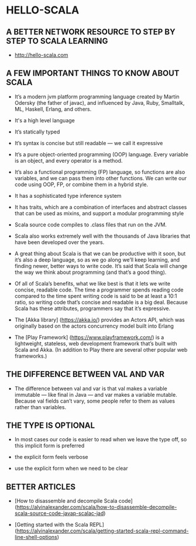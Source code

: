 # HELLO-SCALA

## A BETTER NETWORK RESOURCE TO STEP BY STEP TO SCALA LEARNING 

* http://hello-scala.com

##  A FEW IMPORTANT THINGS TO KNOW ABOUT SCALA

* It’s a modern jvm platform programming language created by Martin Odersky (the father of javac), and influenced by Java, Ruby, Smalltalk, ML, Haskell, Erlang, and others.

* It's a high level language

* It’s statically typed

* It’s syntax is concise but still readable — we call it expressive

* It’s a pure object-oriented programming (OOP) language. Every variable is an object, and every operator is a method.

* It’s also a functional programming (FP) language, so functions are also variables, and we can pass them into other functions. We can write our code using OOP, FP, or combine them in a hybrid style.

* It has a sophisticated type inference system

* It has traits, which are a combination of interfaces and abstract classes that can be used as mixins, and support a modular programming style

* Scala source code compiles to .class files that run on the JVM.

* Scala also works extremely well with the thousands of Java libraries that have been developed over the years.

* A great thing about Scala is that we can be productive with it soon, but it’s also a deep language, so as we go along we’ll keep learning, and finding newer, better ways to write code. It’s said that Scala will change the way we think about programming (and that’s a good thing).

* Of all of Scala’s benefits, what we like best is that it lets we write concise, readable code. The time a programmer spends reading code compared to the time spent writing code is said to be at least a 10:1 ratio, so writing code that’s concise and readable is a big deal. Because Scala has these attributes, programmers say that it’s expressive.

* The [Akka library] (https://akka.io/) provides an Actors API, which was originally based on the actors concurrency model built into Erlang

* The [Play Framework] (https://www.playframework.com/) is a lightweight, stateless, web development framework that’s built with Scala and Akka. (In addition to Play there are several other popular web frameworks.)


## THE DIFFERENCE BETWEEN VAL AND VAR

* The difference between val and var is that val makes a variable immutable — like final in Java — and var makes a variable mutable. Because val fields can’t vary, some people refer to them as values rather than variables.

## THE TYPE IS OPTIONAL

* In most cases our code is easier to read when we leave the type off, so this implicit form is preferred

* the explicit form feels verbose

* use the explicit form when we need to be clear

## BETTER ARTICLES

* [How to disassemble and decompile Scala code] (https://alvinalexander.com/scala/how-to-disassemble-decompile-scala-source-code-javap-scalac-jad)

* [Getting started with the Scala REPL] (https://alvinalexander.com/scala/getting-started-scala-repl-command-line-shell-options)